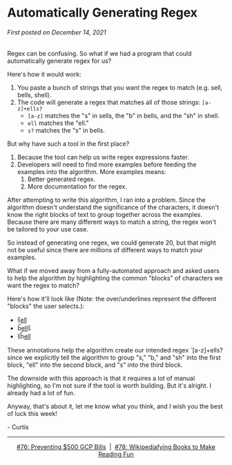 # Automatically Generating Regex

###### First posted on December 14, 2021

Regex can be confusing. So what if we had a program that could automatically generate regex for us?

Here's how it would work:

1) You paste a bunch of strings that you want the regex to match (e.g. sell, bells, shell).
2) The code will generate a regex that matches all of those strings: `[a-z]+ells?`
	- `[a-z]` matches the "s" in sells, the "b" in bells, and the "sh" in shell.
	- `ell` matches the "ell."
	- `s?` matches the "s" in bells.

But why have such a tool in the first place?

1) Because the tool can help us write regex expressions faster.
2) Developers will need to find more examples before feeding the examples into the algorithm. More examples means:
	1) Better generated regex.
	2) More documentation for the regex.

After attempting to write this algorithm, I ran into a problem. Since the algorithm doesn't understand the significance of the characters, it doesn't know the right blocks of text to group together across the examples. Because there are many different ways to match a string, the regex won't be tailored to your use case.

So instead of generating one regex, we could generate 20, but that might not be useful since there are millions of different ways to match your examples.

What if we moved away from a fully-automated approach and asked users to help the algorithm by highlighting the common "blocks" of characters we want the regex to match?

Here's how it'll look like (Note: the over/underlines represent the different "blocks" the user selects.):

- s̅<ins>ell</ins>
- b̅<ins>ell</ins>s̅
- s̅h̅<ins>ell</ins>

These annotations help the algorithm create our intended regex `[a-z]+ells? since we explicitly tell the algorithm to group "s," "b," and "sh" into the first block, "ell" into the second block, and "s" into the third block.

The downside with this approach is that it requires a lot of manual highlighting, so I'm not sure if the tool is worth building. But it's alright. I already had a lot of fun.

Anyway, that's about it, let me know what you think, and I wish you the best of luck this week!

\- Curtis

<!--START OF FOOTER-->
<hr style="margin-top:9px;height:1px;border: 0;background-image: linear-gradient(to right, rgba(0, 0, 0, 0.0), rgba(0, 0, 0, 0.5),rgba(0, 0, 0, 0.0));">
<!--START OF ISSUE NAVIGATION LINKS-->
<p align="center"><a href='076_preventing_500_gcp_bills.md'>#76: Preventing $500 GCP Bills</a>&nbsp;&nbsp;|&nbsp;&nbsp;<a href='078_wikipediafying_books_to_make_reading_fun.md'>#78: Wikipediafying Books to Make Reading Fun</a></p>
<!--START OF ISSUE NAVIGATION LINKS-->
<!--END OF FOOTER-->
